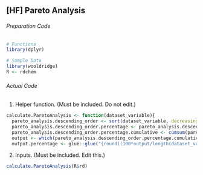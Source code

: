 ## [HF] Pareto Analysis
###### Preparation Code
```r
# Functions
library(dplyr)

# Sample Data
library(wooldridge)
R <- rdchem
```
###### Actual Code
1. Helper function. (Must be included. Do not edit.)
```r
calculate.ParetoAnalysis <- function(dataset_variable){
  pareto_analysis.descending_order <- sort(dataset_variable, decreasing = TRUE) # Sort variable in descending order
  pareto_analysis.descending_order.percentage <- pareto_analysis.descending_order / sum(pareto_analysis.descending_order) # Translate variable to percentage
  pareto_analysis.descending_order.percentage.cumulative <- cumsum(pareto_analysis.descending_order.percentage) # Compute relative percentage
  output <- which(pareto_analysis.descending_order.percentage.cumulative > 0.8)[1] %>% print()
  output.percentage <- glue::glue("{round((100*output/length(dataset_variable)),3)}%") %>% print()}
```
2. Inputs. (Must be included. Edit this.)
```r
calculate.ParetoAnalysis(R$rd)
```
